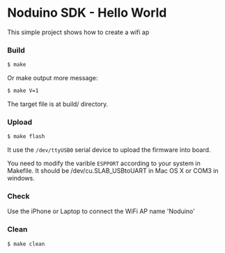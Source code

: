 Noduino SDK - Hello World
===========================================

This simple project shows how to create a wifi ap


### Build

```bash
$ make
```

Or make output more message:

```bash
$ make V=1
```

The target file is at build/ directory.


### Upload

```bash
$ make flash
```

It use the ```/dev/ttyUSB0``` serial device to upload the firmware into board.

You need to modify the varible ```ESPPORT``` according to your system in
Makefile. It should be /dev/cu.SLAB_USBtoUART in Mac OS X or COM3 in windows.


### Check

Use the iPhone or Laptop to connect the WiFi AP name 'Noduino'


### Clean

```bash
$ make clean
```
